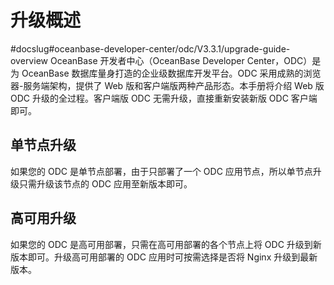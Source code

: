 升级概述 
=========================
#docslug#oceanbase-developer-center/odc/V3.3.1/upgrade-guide-overview
OceanBase 开发者中心（OceanBase Developer Center，ODC）是为 OceanBase 数据库量身打造的企业级数据库开发平台。ODC 采用成熟的浏览器-服务端架构，提供了 Web 版和客户端版两种产品形态。本手册将介绍 Web 版 ODC 升级的全过程。客户端版 ODC 无需升级，直接重新安装新版 ODC 客户端即可。

单节点升级 
--------------------------

如果您的 ODC 是单节点部署，由于只部署了一个 ODC 应用节点，所以单节点升级只需升级该节点的 ODC 应用至新版本即可。

高可用升级 
--------------------------

如果您的 ODC 是高可用部署，只需在高可用部署的各个节点上将 ODC 升级到新版本即可。升级高可用部署的 ODC 应用时可按需选择是否将 Nginx 升级到最新版本。
